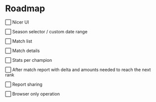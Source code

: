 # Roadmap

⬜ Nicer UI

⬜ Season selector / custom date range

⬜ Match list

⬜ Match details

⬜ Stats per champion

⬜ After match report with delta and amounts needed to reach the next rank

⬜ Report sharing

⬜ Browser only operation

